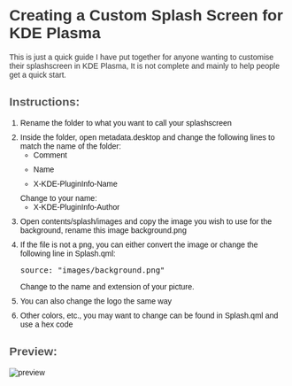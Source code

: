 <!DOCTYPE html>
<html>
<head>
	<title>Creating a Custom Splash Screen for KDE Plasma</title>
	<style>
		body {
			font-family: Arial, sans-serif;
		}
		h1 {
			color: #333;
		}
		h2 {
			color: #555;
		}
		p {
			color: #333;
		}
		ol {
			padding-left: 20px;
		}
		li {
			margin-bottom: 10px;
		}
		img {
			max-width: 100%;
			height: auto;
		}
	</style>
</head>
<body>
	<h1>Creating a Custom Splash Screen for KDE Plasma</h1>
	<p>This is just a quick guide I have put together for anyone wanting to customise their splashscreen in KDE Plasma, It is not complete and mainly to help people get a quick start.</p>
	<h2>Instructions:</h2>
	<ol>
		<li>Rename the folder to what you want to call your splashscreen</li>
		<li>Inside the folder, open metadata.desktop and change the following lines to match the name of the folder:
			<ul>
				<li>Comment</li>
				<li>Name</li>
				<li>X-KDE-PluginInfo-Name</li>
			</ul>
			Change to your name:
			<ul>
				<li>X-KDE-PluginInfo-Author</li>
			</ul>
		</li>
		<li>Open contents/splash/images and copy the image you wish to use for the background, rename this image background.png</li>
		<li>If the file is not a png, you can either convert the image or change the following line in Splash.qml:
			<pre>source: "images/background.png"</pre>
			Change to the name and extension of your picture.
		</li>
		<li>You can also change the logo the same way</li>
		<li>Other colors, etc., you may want to change can be found in Splash.qml and use a hex code</li>
	</ol>
	<h2>Preview:</h2>
	<img src="https://github.com/smokey5787/EOS-Blank-Splashscreen/blob/main/EOS-Blank/contents/previews/splash.png" alt="preview">
</body>
</html>

